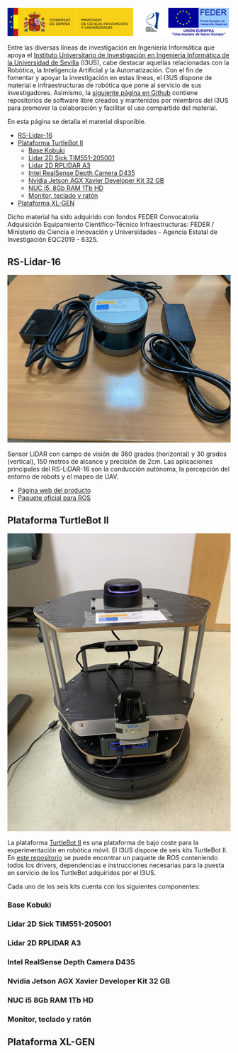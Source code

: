![logo](images/logo.png)

Entre las diversas líneas de investigación en Ingeniería Informática que apoya el [Instituto Universitario de Investigación en Ingeniería Informática de la Universidad de Sevilla](https://i3us.us.es/) (I3US), cabe destacar aquellas relacionadas con la Robótica, la Inteligencia Artificial y la Automatización. Con el fin de fomentar y apoyar la investigación en estas líneas, el I3US dispone de material e infraestructuras de robótica que pone al servicio de sus investigadores. Asimismo, la [siguiente página en Github](https://github.com/robotics-i3us) contiene repositorios de software libre creados y mantenidos por miembros del I3US para promover la colaboración y facilitar el uso compartido del material.

En esta página se detalla el material disponible.

- [RS-Lidar-16](#rs-lidar-16)
- [Plataforma TurtleBot II](#plataforma-turtlebot-ii)
  * [Base Kobuki](#base-kobuki)
  * [Lidar 2D Sick TIM551-205001](#lidar-2d-sick-tim551-205001)
  * [Lidar 2D RPLIDAR A3](#lidar-2d-rplidar-a3)
  * [Intel RealSense Depth Camera D435](#intel-realsense-depth-camera-d435)
  * [Nvidia Jetson AGX Xavier Developer Kit 32 GB](#nvidia-jetson-agx-xavier-developer-kit-32-gb)
  * [NUC i5, 8Gb RAM 1Tb HD](#nuc-i5-8gb-ram-1tb-hd)
  * [Monitor, teclado y ratón](#monitor,-teclado-y-ratón)
- [Plataforma XL-GEN](#plataforma-xl-gen)

Dicho material ha sido adquirido con fondos FEDER Convocatoria Adquisición Equipamiento Científico-Técnico Infraestructuras: FEDER / Ministerio de Ciencia e Innovación y Universidades - Agencia Estatal de Investigación EQC2019 - 6325.

## RS-Lidar-16

![rslidar](images/rslidar16.jpeg)

Sensor LiDAR con campo de visión de 360 grados (horizontal) y 30 grados (vertical), 150 metros de alcance y precisión de 2cm. Las aplicaciones principales del RS-LiDAR-16 son la conducción autónoma, la percepción del entorno de robots y el mapeo de UAV.

* [Página web del producto](https://www.roscomponents.com/es/lidar-escaner-laser/251-rs-lidar-16.html)
* [Paquete oficial para ROS](https://github.com/RoboSense-LiDAR/rslidar_sdk)  

## Plataforma TurtleBot II

![turtlebot](images/turtlebot.jpeg)

La plataforma [TurtleBot II](https://www.turtlebot.com/turtlebot2/) es una plataforma de bajo coste para la experimentación en robótica móvil. El I3US dispone de seis kits TurtleBot II. En [este repositorio](https://github.com/robotics-i3us/turtle-i3us) se puede encontrar un paquete de ROS conteniendo todos los drivers, dependencias e instrucciones necesarias para la puesta en servicio de los TurtleBot adquiridos por el I3US.

Cada uno de los seis kits cuenta con los siguientes componentes:

### Base Kobuki

### Lidar 2D Sick TIM551-205001

### Lidar 2D RPLIDAR A3

### Intel RealSense Depth Camera D435

### Nvidia Jetson AGX Xavier Developer Kit 32 GB

### NUC i5 8Gb RAM 1Tb HD

### Monitor, teclado y ratón 


## Plataforma XL-GEN



